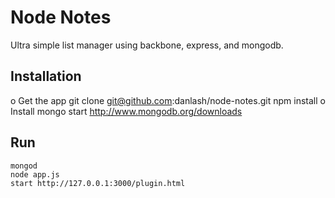 # Node Notes

Ultra simple list manager using backbone, express, and mongodb. 

## Installation

o Get the app
	git clone git@github.com:danlash/node-notes.git
	npm install
o Install mongo
	start http://www.mongodb.org/downloads


## Run

	mongod
	node app.js
	start http://127.0.0.1:3000/plugin.html